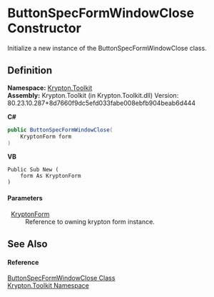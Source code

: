 # ButtonSpecFormWindowClose Constructor


Initialize a new instance of the ButtonSpecFormWindowClose class.



## Definition
**Namespace:** <a href="79d2eac2-21f4-54ff-7552-b20c33c30600.md">Krypton.Toolkit</a>  
**Assembly:** Krypton.Toolkit (in Krypton.Toolkit.dll) Version: 80.23.10.287+8d7660f9dc5efd033fabe008ebfb904beab6d444

**C#**
``` C#
public ButtonSpecFormWindowClose(
	KryptonForm form
)
```
**VB**
``` VB
Public Sub New ( 
	form As KryptonForm
)
```



#### Parameters
<dl><dt>  <a href="13b29650-b21b-35d6-8387-a6f0a5ca154d.md">KryptonForm</a></dt><dd>Reference to owning krypton form instance.</dd></dl>

## See Also


#### Reference
<a href="fe981715-a84d-664d-6989-1350954c157e.md">ButtonSpecFormWindowClose Class</a>  
<a href="79d2eac2-21f4-54ff-7552-b20c33c30600.md">Krypton.Toolkit Namespace</a>  
